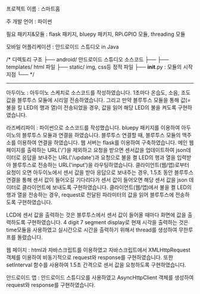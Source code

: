 프로젝트 이름 : 스마트홈

주 개발 언어 : 파이썬 

필요 패키지&모듈 : flask 패키지, bluepy 패키지, RPi.GPIO 모듈, threading 모듈 

모바일 어플리케이션 : 안드로이드 스튜디오 in Java

/*
디렉토리 구조
├── android/ 안드로이드 스튜디오 소스코드
├── 
├── templates/ html 파일
├── static/ img, css등 정적 파일
├── __init__.py : 모듈의 시작 지점
└── 
*/

----------------------------------------------------------------------------------------

아두이노 : 아두이노 스케치로 소스코드를 작성하였습니다. 1초마다 온습도, 소음, 조도 값을 블루투스 모듈에 시리얼 전송하였습니다. 그리고 만약 블루투스 모듈을 통해 값(= 불을 킬 LED의 행과 열)이 전송되었을 경우, 값을 읽어 해당 LED의 불을 켜도록 구현하였습니다.    

라즈베리파이 : 파이썬으로 소스코드를 작성했습니다. bluepy 패키지를 이용하여 아두이노의 블루투스 모듈과 연결을 하였습니다. 블루투스 연결할 때, 블루투스 모듈의 맥주소를 이용하여 연결을 하였습니다. 웹 서버는 flask를 이용하여 구축하였습니다. 메인 웹 페이지를 출력하는 URL('/')을 제외하고 요청을 받으면 센서값을 업데이트하여 json데이터로 응답을 보내주는 URL('/update')과 요청으로 불을 켤 LED의 행과 열을 입력받아 블루투스로 전송하는 URL('input')을 라우팅하였습니다. 
클라이언트(웹/앱)로부터 요청이 오면 아두이노에서 센서 값을 받아 응답으로 보내주는 경우, 1.5초 동안 블루투스 연결을 통해 센서 값이 들어오길 기다리다가 센서 값이 들어오면 해당 센서 값을 json 데이터로 클라이언트에 보내도록 구현하였습니다.
클라이언트(웹/앱)에서 불을 켤 LED의 행과 열을 전송하는 경우, request로 전달된 파라미터의 값을 읽어 블루투스에 전송하도록 구현하였습니다.

LCD에 센서 값을 출력하는 것은 블루투스에서 센서 값이 들어올 때마다 화면에 값을 출력하도록 구현하였습니다.
4 digit 7 segment display로 현재 시각을 출력하는 것은 time모듈을 사용하였고 실시간으로 시간을 출력하기 위해서 thread를 생성하여 무한루프를 돌렸습니다.

웹 페이지 : html과 자바스크립트를 이용하였고 자바스크립트에서 XMLHttpRequest객체를 이용하여 비동기적으로 request와 response를 구현하였습니다. 또한 setInterval 함수를 사용하여 1.5초 간격으로 센서 값을 요청하도록 구현하였습니다.

안드로이드 앱 : 안드로이드 스튜디오를 사용하였고 AsyncHttpClient 객체를 생성하여 request와 response를 구현하였습니다.
